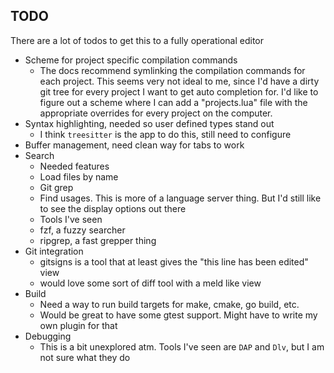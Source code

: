 ## TODO
There are a lot of todos to get this to a fully operational editor
- Scheme for project specific compilation commands
    - The docs recommend symlinking the compilation commands for each project. This seems very not ideal to me, since I'd have a dirty git tree for every project I want to get auto completion for. I'd like to figure out a scheme where I can add a "projects.lua" file with the appropriate overrides for every project on the computer. 
- Syntax highlighting, needed so user defined types stand out
    - I think `treesitter` is the app to do this, still need to configure
- Buffer management, need clean way for tabs to work
- Search
    - Needed features
	- Load files by name
	- Git grep
	- Find usages. This is more of a language server thing. But I'd still like to see the display options out there
    - Tools I've seen
	- fzf, a fuzzy searcher
	- ripgrep, a fast grepper thing
- Git integration
    - gitsigns is a tool that at least gives the "this line has been edited" view
    - would love some sort of diff tool with a meld like view
- Build
    - Need a way to run build targets for make, cmake, go build, etc. 
    - Would be great to have some gtest support. Might have to write my own plugin for that 
- Debugging
    - This is a bit unexplored atm. Tools I've seen are `DAP` and `Dlv`, but I am not sure what they do

